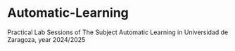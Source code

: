 # Automatic-Learning
Practical Lab Sessions of The Subject Automatic Learning in Universidad de Zaragoza, year 2024/2025
